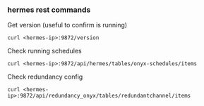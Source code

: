 ### hermes rest commands

Get version (useful to confirm is running)
```
curl <hermes-ip>:9872/version
```

Check  running schedules
```
curl <hermes-ip>:9872/api/hermes/tables/onyx-schedules/items
```

Check redundancy config
```
curl <hermes-ip>:9872/api/redundancy_onyx/tables/redundantchannel/items
```
